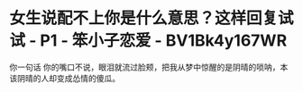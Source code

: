 # 女生说配不上你是什么意思？这样回复试试 - P1 - 笨小子恋爱 - BV1Bk4y167WR

你一句话 你的嘴口不说，眼泪就流过脸颊，把我从梦中惊醒的是阴晴的唢呐，本该阴晴的人却变成怂情的傻瓜。